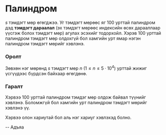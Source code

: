 Палиндром
=========
$s$ тэмдэгт мөр өгөгджээ. Уг тэмдэгт мөрөөс яг $100$ урттай палиндром дэд **тэмдэгт дараалал** (эх тэмдэгт мөрөөс индексийн өсөх дарааллаар үүсгэж болох тэмдэгт мөр) агулах эсэхийг тодорхойл. Хэрэв $100$ урттай палиндром тэмдэгт мөр олдохгүй бол хамгийн урт ямар нэгэн палиндром тэмдэгт мөрийг хэвлэнэ.


### Оролт
Зөвхөн нэг мөрөнд  $s$ тэмдэгт мөр $n$ ($1 ≤ n ≤ 5·10^4$) урттай жижиг үсгүүдээс бүрдсэн байхаар өгөгдөнө.


### Гаралт
Хэрвээ $100$ урттай палиндром тэмдэг мөр олдож байвал түүнийг хэвлэнэ. Боломжгүй бол хамгийн урт палиндром тэмдэгт мөрийг хэвлэнэ үү.

Хэрвээ олон хариутай бол аль нэг хариуг хэвлэхэд болно.

-- Адъяа
 

